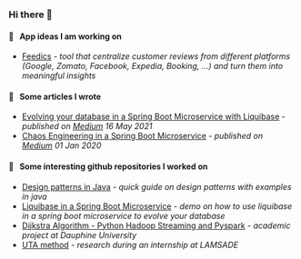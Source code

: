 ### Hi there 👋

#### :briefcase: &nbsp; App ideas I am working on
- [Feedics](/feedics/README.md) - *tool that centralize customer reviews from different platforms (Google, Zomato, Facebook, Expedia, Booking, ...) and turn them into meaningful insights*
 
#### :page_facing_up: &nbsp; Some articles I wrote
- [Evolving your database in a Spring Boot Microservice with Liquibase](https://medium.com/@eliedhr/evolving-your-database-in-a-spring-boot-application-with-liquibase-709aad8336c8) - *published on [Medium](https://medium.com) 16 May 2021*
- [Chaos Engineering in a Spring Boot Microservice](https://medium.com/@eliedhr/chaos-engineering-in-a-spring-boot-microservice-8a17ad536ecf) - *published on [Medium](https://medium.com) 01 Jan 2020*

#### :file_folder: &nbsp; Some interesting github repositories I worked on
- [Design patterns in Java](https://github.com/elieahd/design-patterns) - *quick guide on design patterns with examples in java*
- [Liquibase in a Spring Boot Microservice](https://github.com/elieahd/spring-boot-liquibase) - *demo on how to use liquibase in a spring boot microservice to evolve your database*
- [Dijkstra Algorithm - Python Hadoop Streaming and Pyspark](https://github.com/bilal-elchami/dijkstra-hadoop-spark) - *academic project at Dauphine University*
- [UTA method](https://github.com/elieahd/decision-uta-method) - *research during an internship at LAMSADE*
